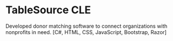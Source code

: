 # TableSource CLE


Developed donor matching software to connect organizations with nonprofits in need. [C#, HTML, CSS, JavaScript, Bootstrap, Razor]
